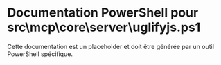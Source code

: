 # Documentation PowerShell pour src\mcp\core\server\uglifyjs.ps1

Cette documentation est un placeholder et doit être générée par un outil PowerShell spécifique.
